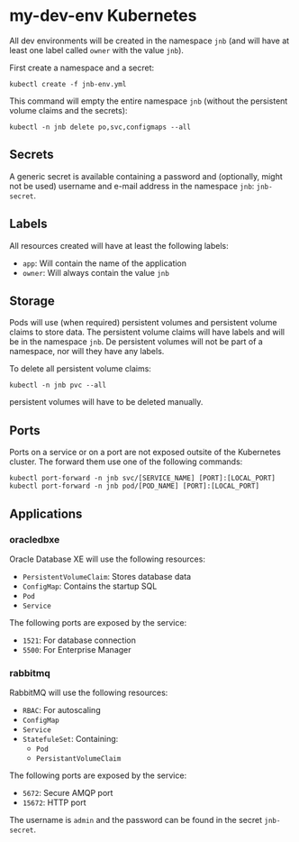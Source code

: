 # my-dev-env Kubernetes

All dev environments will be created in the namespace `jnb` (and will have at least one label called `owner` with the value `jnb`).

First create a namespace and a secret:

````
kubectl create -f jnb-env.yml
````

This command will empty the entire namespace `jnb` (without the persistent volume claims and the secrets):

````
kubectl -n jnb delete po,svc,configmaps --all
````

## Secrets

A generic secret is available containing a password and (optionally, might not be used) username and e-mail address in the namespace `jnb`: `jnb-secret`.

## Labels

All resources created will have at least the following labels:
- `app`: Will contain the name of the application
- `owner`: Will always contain the value `jnb`

## Storage

Pods will use (when required) persistent volumes and persistent volume claims to store data. The persistent volume claims will have labels and will be in the namespace `jnb`. De persistent volumes will not be part of a namespace, nor will they have any labels.

To delete all persistent volume claims:

````
kubectl -n jnb pvc --all
````

persistent volumes will have to be deleted manually.

## Ports

Ports on a service or on a port are not exposed outsite of the Kubernetes cluster. The forward them use one of the following commands:

````
kubectl port-forward -n jnb svc/[SERVICE_NAME] [PORT]:[LOCAL_PORT]
kubectl port-forward -n jnb pod/[POD_NAME] [PORT]:[LOCAL_PORT]
````

## Applications

### oracledbxe

Oracle Database XE will use the following resources:
- `PersistentVolumeClaim`: Stores database data
- `ConfigMap`: Contains the startup SQL
- `Pod`
- `Service`

The following ports are exposed by the service:
- `1521`: For database connection
- `5500`: For Enterprise Manager

### rabbitmq

RabbitMQ will use the following resources:
- `RBAC`: For autoscaling
- `ConfigMap`
- `Service`
- `StatefuleSet`: Containing:
    - `Pod`
    - `PersistantVolumeClaim`

The following ports are exposed by the service:
- `5672`: Secure AMQP port
- `15672`: HTTP port

The username is `admin` and the password can be found in the secret `jnb-secret`.